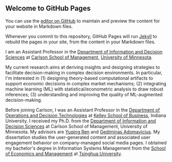 ## Welcome to GitHub Pages

You can use the [editor on GitHub](https://github.com/scuseei/ChenshuoSun.github.io/edit/master/README.md) to maintain and preview the content for your website in Markdown files.

Whenever you commit to this repository, GitHub Pages will run [Jekyll](https://jekyllrb.com/) to rebuild the pages in your site, from the content in your Markdown files.

I am an Assistant Professor in the [Department of Information and Decision Sciences](https://carlsonschool.umn.edu/departments/information-decision-sciences-department) at [Carlson School of Management](https://carlsonschool.umn.edu/), [University of Minnesota](https://twin-cities.umn.edu/).

My current research aims at deriving insights and designing strategies to facilitate decision-making in complex decision environments. In particular, I'm interested in (1) designing theory-based computational artifacts to support economic decisions in complex market mechanisms; (2) integrating machine learning (ML) with statistical/econometric analysis to draw robust inferences; (3) understanding and improving the quality of ML-augmented decision-making.

Before joining Carlson, I was an Assistant Professor in the [Department of Operations and Decision Technologies](https://kelley.iu.edu/faculty-research/departments/operations-decision-technologies/index.cshtml) at [Kelley School of Business](https://kelley.iu.edu/), Indiana University. I received my Ph.D. from the [Department of Information and Decision Sciences](https://carlsonschool.umn.edu/degrees/phd/areas-concentration/information-and-decision-sciences/information-decision-sciences) at Carlson School of Management, University of Minnesota. My advisors are [Yuqing Ren](http://www.chingren.com/) and [Gediminas Adomavicius](http://ids.csom.umn.edu/faculty/gedas/). My dissertation studies the user-generated content and associated user engagement behavior on company-managed social media pages. I obtained my bachelor's degree in Information Systems Management from the [School of Economics and Management](http://www.sem.tsinghua.edu.cn/) at [Tsinghua University](http://www.tsinghua.edu.cn). 
